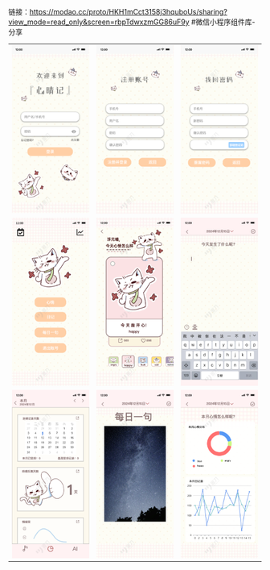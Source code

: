 链接：https://modao.cc/proto/HKH1mCct3158j3hquboUs/sharing?view_mode=read_only&screen=rbpTdwxzmGG86uF9y #微信小程序组件库-分享

<table>
  <tr>
    <td><img src="../images/登录.png" width="300"></td>
    <td><img src="../images/注册账号.png" width="300"></td>
    <td><img src="../images/找回密码.png" width="300"></td>
  </tr>
  <tr>
    <td><img src="../images/主页.png" width="300"></td>
    <td><img src="../images/心情记录.png" width="300"></td>
    <td><img src="../images/文字日记.png" width="300"></td>
  </tr>
  <tr>
    <td><img src="../images/日历.png" width="300"></td>
    <td><img src="../images/每日一句.png" width="300"></td>
    <td><img src="../images/统计.png" width="300"></td>
  </tr>
</table>
